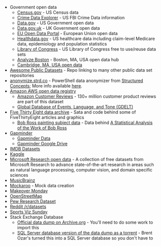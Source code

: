 * Government open data
   * [Census.gov](https://www.census.gov/data/tables.html) - US Census data
   * [Crime Data Explorer](https://crime-data-explorer.fr.cloud.gov/) - US FBI Crime Data information
   * [Data.gov](https://www.data.gov/) - US Government open data
   * [Data.gov.uk](https://data.gov.uk/) - UK Government open data
   * [EU Open Data Portal](http://data.europa.eu/euodp/en/data/) - European Union open data
   * [Healthdata.gov](https://healthdata.gov/) - US healthcare data including claim-level Medicare data, epidemiology and population statistics
   * [Library of Congress](https://www.loc.gov/free-to-use/?loclr=twloc) - US Library of Congress free to use/reuse data sets
   * [Analyze Boston](https://data.boston.gov/) - Boston, MA, USA open data hub
   * [Cambridge, MA, USA open data](https://data.cambridgema.gov/browse)
* [Awesome Public Datasets](https://github.com/awesomedata/awesome-public-datasets) - Repo linking to many other public data set repositories
* [anonymize.strd.co](https://anonymize.strd.co/) - PowerShell data anonymizer from [Structured Concepts](https://strd.co/); More info available [here](https://sqlsunday.com/2019/10/03/anonymize-your-dev-databases/).
* [Amazon AWS open data registry](https://registry.opendata.aws/)
   * [Amazon Customer Reviews](https://registry.opendata.aws/amazon-reviews/) - 130+ million customer product reviews are part of this dataset
   * [Global Database of Events, Language, and Tone (GDELT)](https://registry.opendata.aws/gdelt/)
* [Five Thirty Eight data archive](https://data.fivethirtyeight.com/) - Sata and code behind some of FiveThirtyEight articles and graphics
   * [Bob Ross painting subject data](https://github.com/fivethirtyeight/data/tree/master/bob-ross) - Data behind [A Statistical Analysis of the Work of Bob Ross](https://fivethirtyeight.com/features/a-statistical-analysis-of-the-work-of-bob-ross/)
* [Gapminder](https://www.gapminder.org/)
   * [Gapminder Data](https://www.gapminder.org/data/)
   * [Gapminder Google Drive](https://drive.google.com/drive/folders/1r37tuRG3SEZ_tKIuqtnX_N9dqH3aRoQB)
* [IMDB Datasets](https://www.imdb.com/interfaces/)
* [Kaggle](https://www.kaggle.com/datasets)
* [Microsoft Research open data](https://msropendata.com/) - A collection of free datasets from Microsoft Research to advance state-of-the-art research in areas such as natural language processing, computer vision, and domain specific sciences
* [MusicBrainz](https://musicbrainz.org/doc/MusicBrainz_Database/Download)
* [Mockaroo](https://mockaroo.com/) - Mock data creation
* [Makeover Monday](https://www.makeovermonday.co.uk/data/)
* [OpenStreetMap](https://wiki.openstreetmap.org/wiki/Planet.osm)
* [Pew Research Dataset](https://www.pewinternet.org/datasets/)
* [Reddit /r/datasets](https://www.reddit.com/r/datasets/)
* [Sports Viz Sunday](https://www.sportsvizsunday.com/data)
* Stack Exchange Database
   * [Official data dump on Archive.org](https://archive.org/details/stackexchange) - You'll need to do some work to import this
   * [SQL Server database version of the data dump as a torrent](https://www.brentozar.com/archive/2015/10/how-to-download-the-stack-overflow-database-via-bittorrent/) - Brent Ozar's turned this into a SQL Server database so you don't have to